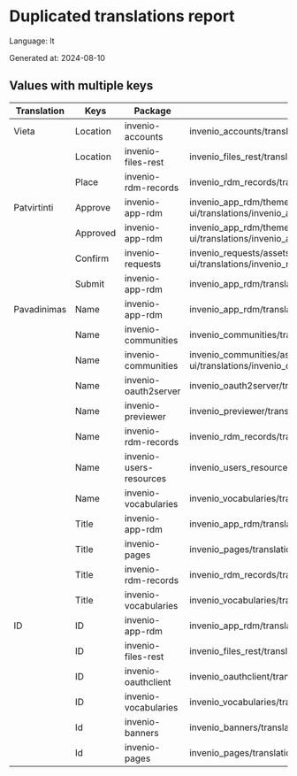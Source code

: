 # Duplicated translations report

Language: lt

Generated at: 2024-08-10


## Values with multiple keys


| Translation | Keys | Package | File |
|-------------|------| --- | --- |
| Vieta| Location | invenio-accounts | invenio_accounts/translations/lt/LC_MESSAGES/messages.po |
|| Location | invenio-files-rest | invenio_files_rest/translations/lt/LC_MESSAGES/messages.po |
|| Place | invenio-rdm-records | invenio_rdm_records/translations/lt/LC_MESSAGES/messages.po |
| Patvirtinti| Approve | invenio-app-rdm | invenio_app_rdm/theme/assets/semantic-ui/translations/invenio_app_rdm/messages/lt/messages.po |
|| Approved | invenio-app-rdm | invenio_app_rdm/theme/assets/semantic-ui/translations/invenio_app_rdm/messages/lt/messages.po |
|| Confirm | invenio-requests | invenio_requests/assets/semantic-ui/translations/invenio_requests/messages/lt/messages.po |
|| Submit | invenio-app-rdm | invenio_app_rdm/translations/lt/LC_MESSAGES/messages.po |
| Pavadinimas| Name | invenio-app-rdm | invenio_app_rdm/translations/lt/LC_MESSAGES/messages.po |
|| Name | invenio-communities | invenio_communities/translations/lt/LC_MESSAGES/messages.po |
|| Name | invenio-communities | invenio_communities/assets/semantic-ui/translations/invenio_communities/messages/lt/messages.po |
|| Name | invenio-oauth2server | invenio_oauth2server/translations/lt/LC_MESSAGES/messages.po |
|| Name | invenio-previewer | invenio_previewer/translations/lt/LC_MESSAGES/messages.po |
|| Name | invenio-rdm-records | invenio_rdm_records/translations/lt/LC_MESSAGES/messages.po |
|| Name | invenio-users-resources | invenio_users_resources/translations/lt/LC_MESSAGES/messages.po |
|| Name | invenio-vocabularies | invenio_vocabularies/translations/lt/LC_MESSAGES/messages.po |
|| Title | invenio-app-rdm | invenio_app_rdm/translations/lt/LC_MESSAGES/messages.po |
|| Title | invenio-pages | invenio_pages/translations/lt/LC_MESSAGES/messages.po |
|| Title | invenio-rdm-records | invenio_rdm_records/translations/lt/LC_MESSAGES/messages.po |
|| Title | invenio-vocabularies | invenio_vocabularies/translations/lt/LC_MESSAGES/messages.po |
| ID| ID | invenio-app-rdm | invenio_app_rdm/translations/lt/LC_MESSAGES/messages.po |
|| ID | invenio-files-rest | invenio_files_rest/translations/lt/LC_MESSAGES/messages.po |
|| ID | invenio-oauthclient | invenio_oauthclient/translations/lt/LC_MESSAGES/messages.po |
|| ID | invenio-vocabularies | invenio_vocabularies/translations/lt/LC_MESSAGES/messages.po |
|| Id | invenio-banners | invenio_banners/translations/lt/LC_MESSAGES/messages.po |
|| Id | invenio-pages | invenio_pages/translations/lt/LC_MESSAGES/messages.po |
